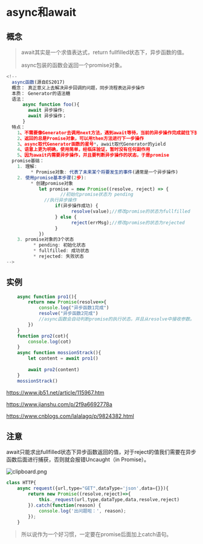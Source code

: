 

# async和await

## 概念

> await其实是一个求值表达式，return fullfilled状态下，异步函数的值。
>
> async包装的函数会返回一个promise对象。

```js
<!--
  async函数(源自ES2017)
  概念： 真正意义上去解决异步回调的问题，同步流程表达异步操作
  本质： Generator的语法糖
  语法：
      async function foo(){
        await 异步操作;
        await 异步操作；
      }
  特点：
    1、不需要像Generator去调用next方法，遇到await等待，当前的异步操作完成就往下执行
    2、返回的总是Promise对象，可以用then方法进行下一步操作
    3、async取代Generator函数的星号*，await取代Generator的yield
    4、语意上更为明确，使用简单，经临床验证，暂时没有任何副作用
    5、因为await内需要异步操作，并且要判断异步操作的状态，于是promise
  promise基础：
    1. 理解:
         * Promise对象: 代表了未来某个将要发生的事件(通常是一个异步操作)
    2. 使用promise基本步骤(2步):
         * 创建promise对象
            let promise = new Promise((resolve, reject) => {
                    //初始化promise状态为 pending
              //执行异步操作
                  if(异步操作成功) {
                        resolve(value);//修改promise的状态为fullfilled
                  } else {
                        reject(errMsg);//修改promise的状态为rejected
                  }
            })
    3. promise对象的3个状态
          * pending: 初始化状态
          * fullfilled: 成功状态
          * rejected: 失败状态
-->
```

## 实例

```js
	async function pro1(){
		return new Promise(resolve=>{
			console.log("异步函数1完成")
			resolve("异步函数2完成")
            //async函数会自动判断promise的执行状态，并且从resolve中接收参数。
		})
	}
	function pro2(cot){
		console.log(cot)
	}
	async function mossionStrack(){
		let content = await pro1()
	
		await pro2(content)
	}
	mossionStrack()
```

<https://www.jb51.net/article/115967.htm>

<https://www.jianshu.com/p/2f9a6692778a>

<https://www.cnblogs.com/lalalagq/p/9824382.html>

## 注意

await只能求出fullfilled状态下异步函数返回的值，对于reject的值我们需要在异步函数后面进行捕获，否则就会报错Uncaught（in Promise）。

![clipboard.png](https://segmentfault.com/img/bVM6YZ?w=542&h=279)

```js
class HTTP{
    async request({url,type="GET",dataType='json',data={}}){
        return new Promise((resolve,reject)=>{
            this._request(url,type,dataType,data,resolve,reject)
        }).catch(function(reason) {
            console.log('出问题啦：', reason);
        });
    }
```

> 所以说作为一个好习惯，一定要在promise后面加上catch语句。